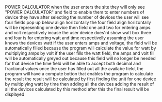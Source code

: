 POWER CALCULATOR
when the  user enters the site they will only see "POWER CALCULATOR" and field to enable them to enter numbers of device they have
after selecting the number of devices the user will see four fields pop up below align horizontally
the four field align horizontally will be representing one device
then field one and two for entering amps and volt respectively incase the user device does'nt show watt
box three and four is for entering watt and time respectivelly assuming the user knows the devices watt
if the user enters amps and voltage, the field will be automatically filled because the program will calculate the value for watt by multiplying amps by volt
if the user fills the watt field, the amps and volt fill will be automatically greyed out because this field will no longer be needed for that device
the time field will be able to accept both decimal and fractional values
once the user has filled out all the availabe field, the program will have a compute botton that enables the program to calculate the result
the result will be calculated by first finding the unit for one device by multiplying watt by time then adding all the devices adding the result of all the devices calculated by this method
after this the final result will be displayed 